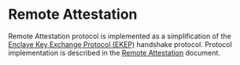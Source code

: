 # Remote Attestation

Remote Attestation protocol is implemented as a simplification of the
[Enclave Key Exchange Protocol (EKEP)](https://asylo.dev/docs/concepts/ekep.html)
handshake protocol. Protocol implementation is described in the
[Remote Attestation](/docs/remote-attestation.md) document.
